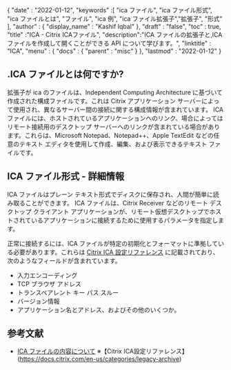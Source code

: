 {
  "date" : "2022-01-12",
  "keywords" :[ "ica ファイル", "ica ファイル形式", "ica ファイルとは", "ファイル", "ica 例", "ica ファイル拡張子","拡張子", "形式" ],
  "author" : {
    "display_name" : "Kashif Iqbal"
},
  "draft" : "false",
  "toc" : true,
  "title" :"ICA - Citrix ICAファイル",
  "description":"ICA ファイルの拡張子と,ICA ファイルを作成して開くことができる API について学びます。",
  "linktitle" : "ICA",
  "menu" : {
    "docs" : {
      "parent" : "misc"
}
},
  "lastmod" : "2022-01-12"
}

## .ICA ファイルとは何ですか?

拡張子が ica のファイルは、Independent Computing Architecture に基づいて作成された構成ファイルです。これは Citrix アプリケーション サーバーによって使用され、異なるサーバー間の接続に関する構成情報が含まれています。 ICA ファイルには、ホストされているアプリケーションへのリンク、場合によってはリモート接続用のデスクトップ サーバーへのリンクが含まれている場合があります。これらは、Microsoft Notepad、Notepad++、Apple TextEdit などの任意のテキスト エディタを使用して作成、編集、および表示できるテキスト ファイルです。

## ICA ファイル形式 - 詳細情報

ICA ファイルはプレーン テキスト形式でディスクに保存され、人間が簡単に読み取ることができます。 ICA ファイルは、Citrix Receiver などのリモート デスクトップ クライアント アプリケーションが、リモート仮想デスクトップでホストされているアプリケーションに接続するために使用するパラメータを指定します。

正常に接続するには、ICA ファイルが特定の初期化とフォーマットに準拠している必要があります。これらは [Citrix ICA 設定リファレンス](https://docs.citrix.com/en-us/categories/legacy-archive) に記載されており、次のようなフィールドが含まれています。

* 入力エンコーディング
* TCP ブラウザ アドレス
* トランスペアレント キー パス スルー
* バージョン情報
* アプリケーション名とアドレス、およびその他のいくつか。
 

## 参考文献

* [ICA ファイルの内容について](https://docs.eggplantsoftware.com/epp/9.0.0/ePP/cvuunderstanding_ica_file_contents.htm)
※【Citrix ICA設定リファレンス】(https://docs.citrix.com/en-us/categories/legacy-archive)

